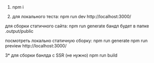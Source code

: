 1. npm i

2. для локального теста:
   npm run dev
   http://localhost:3000/

для сборки статичного сайта:
npm run generate
бандл будет в папке .output/public

посмотреть локально статичную сборку:
npm run generate
npm run preview
http://localhost:3000/

3\*
для сборки банлда с SSR (не нужно)
npm run build

